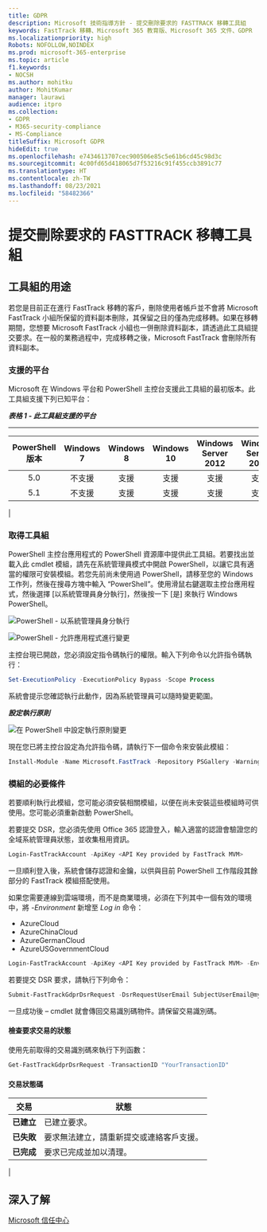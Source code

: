 ```yaml
---
title: GDPR
description: Microsoft 技術指導方針 - 提交刪除要求的 FASTTRACK 移轉工具組
keywords: FastTrack 移轉、Microsoft 365 教育版、Microsoft 365 文件、GDPR
ms.localizationpriority: high
Robots: NOFOLLOW,NOINDEX
ms.prod: microsoft-365-enterprise
ms.topic: article
f1.keywords:
- NOCSH
ms.author: mohitku
author: MohitKumar
manager: laurawi
audience: itpro
ms.collection:
- GDPR
- M365-security-compliance
- MS-Compliance
titleSuffix: Microsoft GDPR
hideEdit: true
ms.openlocfilehash: e7434613707cec900506e85c5e61b6cd45c98d3c
ms.sourcegitcommit: 4c00fd65d418065d7f53216c91f455ccb3891c77
ms.translationtype: HT
ms.contentlocale: zh-TW
ms.lasthandoff: 08/23/2021
ms.locfileid: "58482366"
---
```

# <a name="fasttrack-migration-toolset-for-submitting-delete-request"></a>提交刪除要求的 FASTTRACK 移轉工具組

## <a name="toolset-purpose"></a>工具組的用途

若您是目前正在進行 FastTrack 移轉的客戶，刪除使用者帳戶並不會將 Microsoft FastTrack 小組所保留的資料副本刪除，其保留之目的僅為完成移轉。如果在移轉期間，您想要 Microsoft FastTrack 小組也一併刪除資料副本，請透過此工具組提交要求。在一般的業務過程中，完成移轉之後，Microsoft FastTrack 會刪除所有資料副本。

### <a name="supported-platforms"></a>支援的平台

Microsoft 在 Windows 平台和 PowerShell 主控台支援此工具組的最初版本。此工具組支援下列已知平台：

***表格 1 - 此工具組支援的平台***

****

|PowerShell 版本|Windows 7|Windows 8|Windows 10|Windows Server 2012|Windows Server 2016|
|:---:|:---:|:---:|:---:|:---:|:---:|
|5.0|不支援|支援|支援|支援|支援|
|5.1|不支援|支援|支援|支援|支援|
|

### <a name="obtaining-the-toolset"></a>取得工具組

PowerShell 主控台應用程式的 PowerShell 資源庫中提供此工具組。若要找出並載入此 cmdlet 模組，請先在系統管理員模式中開啟 PowerShell，以讓它具有適當的權限可安裝模組。若您先前尚未使用過 PowerShell，請移至您的 Windows 工作列，然後在搜尋方塊中輸入 “PowerShell”。使用滑鼠右鍵選取主控台應用程式，然後選擇 [以系統管理員身分執行]，然後按一下 [是] 來執行 Windows PowerShell。

![PowerShell - 以系統管理員身分執行](../media/fasttrack-powershell_image.png)

![PowerShell - 允許應用程式進行變更](../media/fasttrack-run-powershell_image.png)

主控台現已開啟，您必須設定指令碼執行的權限。輸入下列命令以允許指令碼執行：

```powershell
Set-ExecutionPolicy -ExecutionPolicy Bypass -Scope Process
```

系統會提示您確認執行此動作，因為系統管理員可以隨時變更範圍。

***設定執行原則***

![在 PowerShell 中設定執行原則變更](../media/powershell-set-execution-policy_image.png)

現在您已將主控台設定為允許指令碼，請執行下一個命令來安裝此模組：

```powershell
Install-Module -Name Microsoft.FastTrack -Repository PSGallery -WarningAction SilentlyContinue -Force
```

### <a name="prerequisites-for-module"></a>模組的必要條件

若要順利執行此模組，您可能必須安裝相關模組，以便在尚未安裝這些模組時可供使用。您可能必須重新啟動 PowerShell。

若要提交 DSR，您必須先使用 Office 365 認證登入，輸入適當的認證會驗證您的全域系統管理員狀態，並收集租用資訊。

```powershell
Login-FastTrackAccount -ApiKey <API Key provided by FastTrack MVM>
```

一旦順利登入後，系統會儲存認證和金鑰，以供與目前 PowerShell 工作階段其餘部分的 FastTrack 模組搭配使用。

如果您需要連線到雲端環境，而不是商業環境，必須在下列其中一個有效的環境中，將 *-Environment* 新增至 *Log in* 命令：

- AzureCloud
- AzureChinaCloud
- AzureGermanCloud
- AzureUSGovernmentCloud

```powershell
Login-FastTrackAccount -ApiKey <API Key provided by FastTrack MVM> -Environment <cloud environment>
```

若要提交 DSR 要求，請執行下列命令：

```powershell
Submit-FastTrackGdprDsrRequest -DsrRequestUserEmail SubjectUserEmail@mycompany.com
```

一旦成功後 – cmdlet 就會傳回交易識別碼物件。請保留交易識別碼。

#### <a name="checking-the-status-of-a-request-transaction"></a>檢查要求交易的狀態

使用先前取得的交易識別碼來執行下列函數：

```powershell
Get-FastTrackGdprDsrRequest -TransactionID "YourTransactionID"
```

#### <a name="transaction-status-codes"></a>交易狀態碼

|交易|狀態|
|---|---|
|**已建立**|已建立要求。|
|**已失敗**|要求無法建立，請重新提交或連絡客戶支援。|
|**已完成**|要求已完成並加以清理。|
|

<!-- original version: **Created**  Request has been created<br/>**Failed** Request failed to create, please resubmit, or contact support<br/>**Completed** Request has been completed and sanitized -->

## <a name="learn-more"></a>深入了解

[Microsoft 信任中心](https://www.microsoft.com/trust-center/privacy/gdpr-overview)
